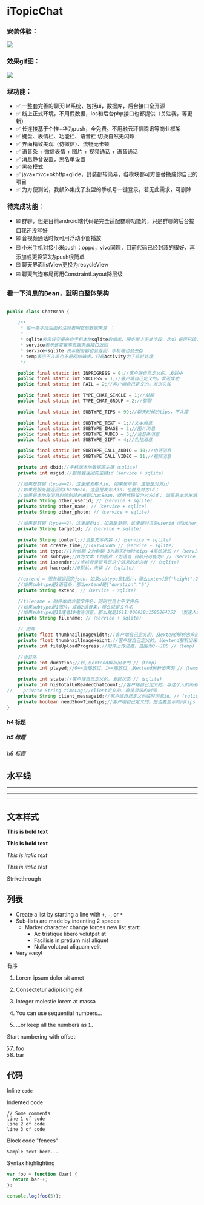 # iTopicChat

### 安装体验：
<img src="http://qiniu.itopic.com.cn/itopicchat_11.0.png">

### 效果gif图：
<img src="http://qiniu.itopic.com.cn/chat1.gif">

### 现功能：

- ✅ 一整套完善的聊天IM系统，包括ui，数据库，后台接口全开源
- ✅ 线上正式环境，不用假数据，ios和后台php接口也都提供（关注我，等更新）
- ✅ 长连接基于个推+华为push，全免费。不用融云环信腾讯等商业框架
- ✅ 键盘、表情栏、功能栏、语音栏 切换自然无闪烁
- ✅ 界面精致美观（仿微信）、流畅无卡顿
- ✅ 语音条 + 微信表情 + 图片 + 视频通话 + 语音通话
- ✅ 消息静音设置，黑名单设置
- ✅ 黑夜模式
- ✅ java+mvc+okhttp+glide，封装都较简易，各模块都可方便替换成你自己的项目
- ✅ 为方便测试，我额外集成了友盟的手机号一键登录，若无此需求，可删除

### 待完成功能：

- ☑️ 群聊，但是目前android端代码是完全适配群聊功能的，只是群聊的后台接口我还没写好
- ☑️ 音视频通话时候可用浮动小窗播放
- ☑️ 小米手机对接小米push；oppo，vivo同理，目前代码已经封装的很好，再添加或更换第3方push很简单
- ☑️ 聊天界面listView更换为recycleView
- ☑️ 聊天气泡布局再用ConstraintLayout降层级


### 看一下消息的Bean，就明白整体架构
```java

public class ChatBean {

    /**
     * 每一条字段后面的注释表明它的数据来源 ：
     *
     * sqlite表示该变量来自手机本地sqlite数据库，服务器上无此字段，比如 是否已读，是否发送成功
     * service表示该变量来自服务器接口返回
     * service+sqlite 表示服务器也会返回，手机端也会去存
     * temp表示不入库也不是网络请求，只是Activity为了临时处理
     */

    public final static int INPROGRESS = 0;//客户端自己定义的。发送中
    public final static int SUCCESS = 1;//客户端自己定义的。发送成功
    public final static int FAIL = 2;//客户端自己定义的。发送失败

    public final static int TYPE_CHAT_SINGLE = 1;//单聊
    public final static int TYPE_CHAT_GROUP = 2;//群聊

    public final static int SUBTYPE_TIPS = 99;//聊天时候的tips，不入库

    public final static int SUBTYPE_TEXT = 1;//文本消息
    public final static int SUBTYPE_IMAGE = 2;//图片消息
    public final static int SUBTYPE_AUDIO = 3;//语音条消息
    public final static int SUBTYPE_GIFT = 4;//礼物消息

    public final static int SUBTYPE_CALL_AUDIO = 10;//电话消息
    public final static int SUBTYPE_CALL_VIDEO = 11;//视频消息

    private int dbid;//手机端本地数据库主键（sqlite）
    private int msgid;//服务器返回的主键id（service + sqlite）

    //如果是群聊（type==2），这里是发布人id; 如果是单聊，这里是对方id
    //如果是服务器返回的ChatBean，这里是发布人id，也就是对方id；
    //如果是本地发消息时候创建的单聊ChatBean，就用代码设为对方id； 如果是本地发消息时候创建的群聊ChatBean，就用代码设为自己
    private String other_userid; //（service + sqlite）
    private String other_name; //（service + sqlite）
    private String other_photo; //（service + sqlite）

    //如果是群聊（type==2），这里是群id；如果是单聊，这里是对方的userid（同other_userid）
    private String targetid; //（service + sqlite）

    private String content;//消息文本内容 //（service + sqlite）
    private int create_time;//1491545686 //（service + sqlite）
    private int type;//1为单聊 2为群聊 3为聊天时候的tips 4系统通知 //（service + sqlite）
    private int subtype;//0为文本 1为图片 2为语音 目前只可能为0 //（service + sqlite）
    private int issender;//当前登录账号是这个消息的发送者 //（sqlite）
    private int hadread;//0默认，未读 //（sqlite）

    //extend = 服务器返回的json，如果subtype是1图片，那么extend是{"height":2340,"width":1080}
    //如果subtype是2语音条，那么extend是{"duration":"6"}
    private String extend; //（service + sqlite）

    //filename = 附件本地沙盒文件名，同时也是七牛文件名
    //如果subtype是1图片，或者2语音条，那么就是文件名
    //如果subtype是11或者10电话消息，那么就是1611:800018:1586864352 （发送人id:接受人id:时间戳）
    private String filename; //（service + sqlite）

    // 图片
    private float thumbnailImageWidth;//客户端自己定义的，从extend解析出来的图片宽 //（temp)
    private float thumbnailImageHeight;//客户端自己定义的，从extend解析出来的图片高 //（temp)
    private int fileUploadProgress;//附件上传进度，范围为0--100 //（temp)

    //语音条
    private int duration;//秒,从extend解析出来的 //（temp)
    private int played;//0==没播放过，1==播放过，从extend解析出来的 //（temp)

    private int state;//客户端自己定义的。发送状态 //（sqlite)
    private int hisTotalUnReadedChatCount;//客户端自己定义的。与这个人的所有的未读消息数量 // (temp)
//    private String timeLag;//client定义的。直接显示的时间
    private String client_messageid;//客户端自己定义的临时消息id。// (sqlite)
    private boolean needShowTimeTips;//客户端自己定义的。是否要显示时间tips //（temp)
}

```

#### h4 标题
##### h5 标题
###### h6 标题


## 水平线

___

---

***


## 文本样式

**This is bold text**

__This is bold text__

*This is italic text*

_This is italic text_

~~Strikethrough~~


## 列表



+ Create a list by starting a line with `+`, `-`, or `*`
+ Sub-lists are made by indenting 2 spaces:
  - Marker character change forces new list start:
    * Ac tristique libero volutpat at
    + Facilisis in pretium nisl aliquet
    - Nulla volutpat aliquam velit
+ Very easy!

有序

1. Lorem ipsum dolor sit amet
2. Consectetur adipiscing elit
3. Integer molestie lorem at massa


1. You can use sequential numbers...
1. ...or keep all the numbers as `1.`

Start numbering with offset:

57. foo
1. bar


## 代码

Inline `code`

Indented code

    // Some comments
    line 1 of code
    line 2 of code
    line 3 of code


Block code "fences"

```
Sample text here...
```

Syntax highlighting

``` js
var foo = function (bar) {
  return bar++;
};

console.log(foo(5));
```